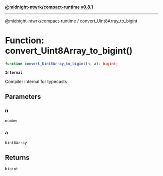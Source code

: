 [**@midnight-ntwrk/compact-runtime v0.8.1**](../README.md)

***

[@midnight-ntwrk/compact-runtime](../globals.md) / convert\_Uint8Array\_to\_bigint

# Function: convert\_Uint8Array\_to\_bigint()

```ts
function convert_Uint8Array_to_bigint(n, a): bigint;
```

**`Internal`**

Compiler internal for typecasts

## Parameters

### n

`number`

### a

`Uint8Array`

## Returns

`bigint`
